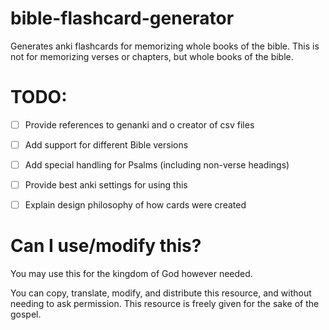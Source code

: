 # bible-flashcard-generator
Generates anki flashcards for memorizing whole books of the bible.
This is not for memorizing verses or chapters, but whole books of the bible.

# TODO:
* [ ] Provide references to genanki and o creator of csv files
* [ ] Add support for different Bible versions
* [ ] Add special handling for Psalms (including non-verse headings)
* [ ] Provide best anki settings for using this
* [ ] Explain design philosophy of how cards were created


# Can I use/modify this?
You may use this for the kingdom of God however needed.

You can copy, translate, modify, and distribute this resource, and without needing to ask permission.
This resource is freely given for the sake of the gospel.
